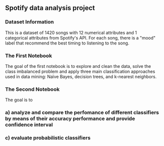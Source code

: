 ## Spotify data analysis project

### Dataset Information 
This is a dataset of 1420 songs with 12 numerical attributes and 1 categorical attributes from Spotify's API. For each song, there is a "mood" label that recommend the best timing to listening to the song. 

### The First Notebook
The goal of the first notebook is to explore and clean the data, solve the class imbalanced problem and apply three main classification approaches used in data mining: Naïve Bayes, decision trees, and k-nearest neighbors.

### The Second Notebook
The goal is to 
### a) analyze and compare the perfomance of different classifiers by means of their accuracy performance and provide confidence interval
### c) evaluate probabilistic classifiers

